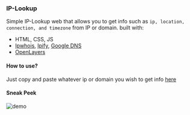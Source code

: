 ### IP-Lookup
Simple IP-Lookup web that allows you to get info such as `ip, location, connection, and timezone` from IP or domain.
built with:
<ul>
    <li> HTML, CSS, JS
    <li> <a href="https://ipwhois.io/">Ipwhois</a>, <a href="https://www.ipify.org/">Ipify</a>, <a href="https://dns.google/">Google DNS</a>
    <li> <a href="https://openlayers.org/">OpenLayers</a>
</ul>

#### How to use?
Just copy and paste whatever ip or domain you wish to get info <a href="albtony.github.io/IP-Lookup/">here</a>

#### Sneak Peek
![demo](https://user-images.githubusercontent.com/78489357/193196915-f5e2d720-d443-4112-999c-21f5f3939c94.png)
